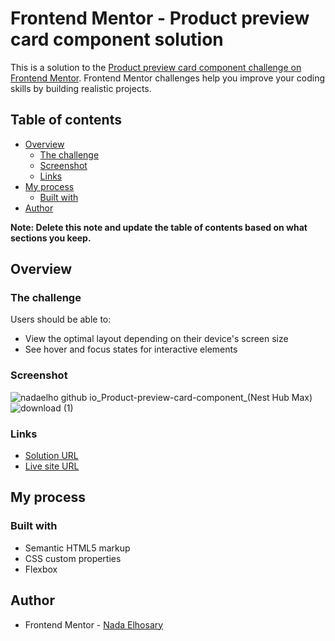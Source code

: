 # Frontend Mentor - Product preview card component solution

This is a solution to the [Product preview card component challenge on Frontend Mentor](https://www.frontendmentor.io/challenges/product-preview-card-component-GO7UmttRfa). Frontend Mentor challenges help you improve your coding skills by building realistic projects. 

## Table of contents

- [Overview](#overview)
  - [The challenge](#the-challenge)
  - [Screenshot](#screenshot)
  - [Links](#links)
- [My process](#my-process)
  - [Built with](#built-with)
- [Author](#author)

**Note: Delete this note and update the table of contents based on what sections you keep.**

## Overview

### The challenge

Users should be able to:

- View the optimal layout depending on their device's screen size
- See hover and focus states for interactive elements

### Screenshot

![nadaelho github io_Product-preview-card-component_(Nest Hub Max)](https://user-images.githubusercontent.com/90730411/193361992-7404f5de-739e-4583-ae71-19d0eba719b5.png)
![download (1)](https://user-images.githubusercontent.com/90730411/193361982-0fe1cadc-a0ab-4380-91ad-8921748dad0b.png)

### Links

- [Solution URL](https://github.com/NadaElho/Product-preview-card-component)
- [Live site URL](https://nadaelho.github.io/Product-preview-card-component/)

## My process

### Built with

- Semantic HTML5 markup
- CSS custom properties
- Flexbox

## Author

- Frontend Mentor - [Nada Elhosary](https://www.frontendmentor.io/profile/NadaElho)
